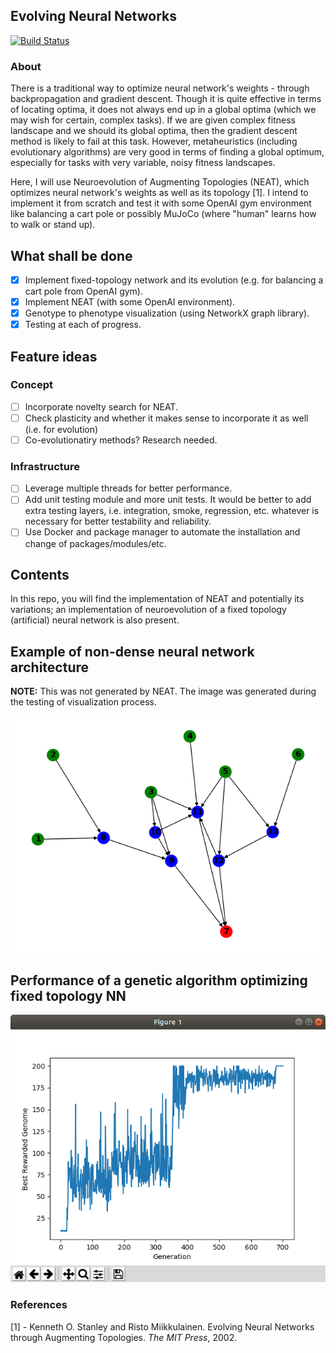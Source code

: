 ## Evolving Neural Networks

[![Build Status](https://travis-ci.com/oneturkmen/evolving-nets.svg?branch=master)](https://travis-ci.com/oneturkmen/evolving-nets)

### About

There is a traditional way to optimize neural network's weights - through backpropagation and gradient descent. Though it is quite effective in terms of locating optima, it does not always end up in a global optima (which we may wish for certain, complex tasks). If we are given complex fitness landscape and we should its global optima, then the gradient descent method is likely to fail at this task. However, metaheuristics (including evolutionary algorithms) are very good in terms of finding a global optimum, especially for tasks with very variable, noisy fitness landscapes. 

Here, I will use Neuroevolution of Augmenting Topologies (NEAT), which optimizes neural network's weights as well as its topology [1]. I intend to implement it from scratch and test it with some OpenAI gym environment like balancing a cart pole or possibly MuJoCo (where "human" learns how to walk or stand up).

## What shall be done

- [x] Implement fixed-topology network and its evolution (e.g. for balancing a cart pole from OpenAI gym).
- [x] Implement NEAT (with some OpenAI environment).
- [x] Genotype to phenotype visualization (using NetworkX graph library).
- [x] Testing at each of progress.

## Feature ideas

### Concept

- [ ] Incorporate novelty search for NEAT.
- [ ] Check plasticity and whether it makes sense to incorporate it as well (i.e. for evolution)
- [ ] Co-evolutionatiry methods? Research needed.

### Infrastructure

- [ ] Leverage multiple threads for better performance.
- [ ] Add unit testing module and more unit tests. It would be better to add extra testing layers, i.e. integration, smoke, regression, etc. whatever is necessary for better testability and reliability.
- [ ] Use Docker and package manager to automate the installation and change of packages/modules/etc.

## Contents

In this repo, you will find the implementation of NEAT and potentially its variations; an implementation of neuroevolution of a fixed topology (artificial) neural network is also present.

## Example of non-dense neural network architecture

**NOTE:** This was not generated by NEAT. The image was generated during the testing of visualization process.

![oh_hi_mark](./neat/images/test_im.png)

## Performance of a genetic algorithm optimizing fixed topology NN

![stats](./stats/fixed_topology_stats.png)

### References

[1] - Kenneth O. Stanley and Risto Miikkulainen. Evolving Neural Networks through Augmenting Topologies. *The MIT Press*, 2002.
